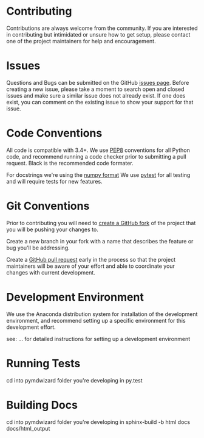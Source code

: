 Contributing
============

Contributions are always welcome from the community. If you are interested in
contributing but intimidated or unsure how to get setup, please contact one
of the project maintainers for help and encouragement.


Issues
======
Questions and Bugs can be submitted on the GitHub [issues page][1]. Before creating 
a new issue, please take a moment to search open and closed issues
and make sure a similar issue does not already exist. If one does exist, you
can comment on the existing issue to show your support for that issue.


Code Conventions
================
All code is compatible with 3.4+.
We use [PEP8][2] conventions for all Python code, and recommend running 
a code checker prior to submitting a pull request.  Black is the recommended
code formater.

For docstrings we're using the [numpy format][3]
We use [pytest][6] for all testing and will require tests for new features.


Git Conventions
===============
Prior to contributing you will need to [create a GitHub fork][7] of the project that
you will be pushing your changes to.

Create a new branch in your fork with a name that describes the feature or bug
you'll be addressing.

Create a [GitHub pull request][8] early in the process so that the project maintainers
will be aware of your effort and able to coordinate your changes with current
development.

Development Environment
=======================
We use the Anaconda distribution system for installation of the development 
environment, and recommend setting up a specific environment for this development effort.

see: ... for detailed instructions for setting up a development environment


 Running Tests
 =============
 cd into pymdwizard folder you're developing in
 py.test
 
 
 Building Docs
 =============
 cd into pymdwizard folder you're developing in
 sphinx-build -b html docs docs/html_output


[1]: https://github.com/usgs/fort-pymdwizard/issues
[2]: https://www.python.org/dev/peps/pep-0008/
[3]: https://github.com/numpy/numpy/blob/master/doc/HOWTO_DOCUMENT.rst.txt
[6]: https://pytest.org
[7]: https://help.github.com/articles/fork-a-repo/
[8]: https://help.github.com/articles/about-pull-requests/